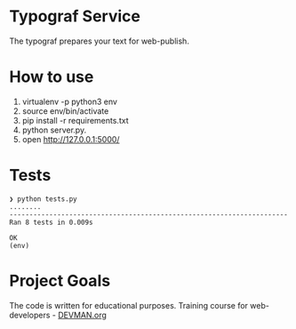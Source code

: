 # Typograf Service

The typograf prepares your text for web-publish.

# How to use

1. virtualenv -p python3 env
2. source env/bin/activate
3. pip install -r requirements.txt
4. python server.py.
5. open http://127.0.0.1:5000/

# Tests

```
❯ python tests.py 
........
----------------------------------------------------------------------
Ran 8 tests in 0.009s

OK
(env)
```

# Project Goals

The code is written for educational purposes. Training course for web-developers - [DEVMAN.org](https://devman.org)
